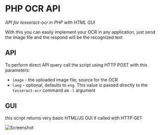 # PHP OCR API
*API for tesseract-ocr in PHP with HTML GUI*

With this you can easily implement your OCR in any application, just send the image file and the respond will be the recognized text

## API

To perform direct API query call the script using HTTP POST with this parameters:

- `image` - the uploaded image file, source for the OCR
- `lang` - optional, defaults to `eng`. This value is passed directly to the `tesseract-ocr` command as `-l` argument

## GUI

this script returns very basic HTML/JS GUI if called with HTTP GET

![Screenshot](https://user-images.githubusercontent.com/15877754/31862482-c896cbbe-b73e-11e7-8db5-a2cba7927e46.png)